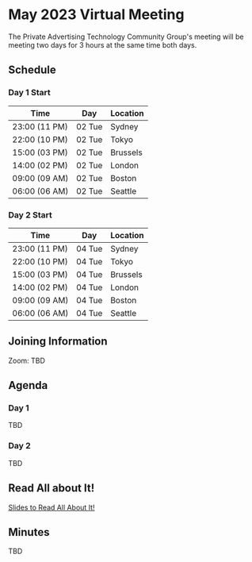 # May 2023 Virtual Meeting

The Private Advertising Technology Community Group's meeting will be meeting two days for 3 hours at the same time both days.

## Schedule

### Day 1 Start

| Time          | Day    | Location      |
| ------------- | ------ | ------------- |
| 23:00 (11 PM) | 02 Tue | Sydney        |
| 22:00 (10 PM) | 02 Tue | Tokyo         |
| 15:00 (03 PM) | 02 Tue | Brussels      |
| 14:00 (02 PM) | 02 Tue | London        |
| 09:00 (09 AM) | 02 Tue | Boston        |
| 06:00 (06 AM) | 02 Tue | Seattle       |


### Day 2 Start

| Time          | Day    | Location      |
| ------------- | ------ | ------------- |
| 23:00 (11 PM) | 04 Tue | Sydney        |
| 22:00 (10 PM) | 04 Tue | Tokyo         |
| 15:00 (03 PM) | 04 Tue | Brussels      |
| 14:00 (02 PM) | 04 Tue | London        |
| 09:00 (09 AM) | 04 Tue | Boston        |
| 06:00 (06 AM) | 04 Tue | Seattle       |


## Joining Information

Zoom: TBD

## Agenda

### Day 1

TBD

### Day 2

TBD

## Read All about It!

[Slides to Read All About It!](https://github.com/patcg/meetings/blob/main/2023/05/02-telecon/W3C%20Read%20All%20About%20It!.pdf)

## Minutes

TBD
